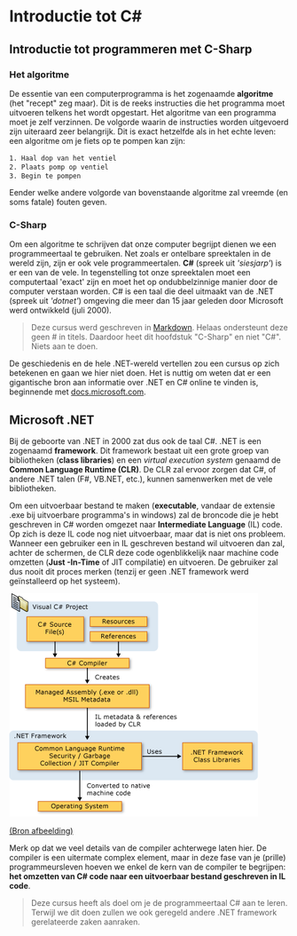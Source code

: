 # Introductie tot C\#

## Introductie tot programmeren met C-Sharp

### Het algoritme

De essentie van een computerprogramma is het zogenaamde **algoritme** \(het "recept" zeg maar\). Dit is de reeks instructies die het programma moet uitvoeren telkens het wordt opgestart. Het algoritme van een programma moet je zelf verzinnen. De volgorde waarin de instructies worden uitgevoerd zijn uiteraard zeer belangrijk. Dit is exact hetzelfde als in het echte leven: een algoritme om je fiets op te pompen kan zijn:

```text
1. Haal dop van het ventiel
2. Plaats pomp op ventiel
3. Begin te pompen
```

Eender welke andere volgorde van bovenstaande algoritme zal vreemde \(en soms fatale\) fouten geven.

### C-Sharp

Om een algoritme te schrijven dat onze computer begrijpt dienen we een programmeertaal te gebruiken. Net zoals er ontelbare spreektalen in de wereld zijn, zijn er ook vele programmeertalen. **C\#** \(spreek uit _'siesjarp'_\) is er een van de vele. In tegenstelling tot onze spreektalen moet een computertaal 'exact' zijn en moet het op ondubbelzinnige manier door de computer verstaan worden. C\# is een taal die deel uitmaakt van de .NET \(spreek uit _'dotnet'_\) omgeving die meer dan 15 jaar geleden door Microsoft werd ontwikkeld \(juli 2000\).

> Deze cursus werd geschreven in [Markdown](https://en.wikipedia.org/wiki/Markdown). Helaas ondersteunt deze geen \# in titels. Daardoor heet dit hoofdstuk "C-Sharp" en niet "C\#". Niets aan te doen.

De geschiedenis en de hele .NET-wereld vertellen zou een cursus op zich betekenen en gaan we hier niet doen. Het is nuttig om weten dat er een gigantische bron aan informatie over .NET en C\# online te vinden is, beginnende met [docs.microsoft.com](https://docs.microsoft.com/en-us/dotnet/csharp/getting-started/).

## Microsoft .NET

Bij de geboorte van .NET in 2000 zat dus ook de taal C\#. .NET is een zogenaamd **framework**. Dit framework bestaat uit een grote groep van bibliotheken \(**class libraries**\) en een _virtual execution system_ genaamd de **Common Language Runtime \(CLR\)**. De CLR zal ervoor zorgen dat C\#, of andere .NET talen \(F\#, VB.NET, etc.\), kunnen samenwerken met de vele bibliotheken.

Om een uitvoerbaar bestand te maken \(**executable**, vandaar de extensie .exe bij uitvoerbare programma's in windows\) zal de broncode die je hebt geschreven in C\# worden omgezet naar **Intermediate Language** \(IL\) code. Op zich is deze IL code nog niet uitvoerbaar, maar dat is niet ons probleem. Wanneer een gebruiker een in IL geschreven bestand wil uitvoeren dan zal, achter de schermen, de CLR deze code ogenblikkelijk naar machine code omzetten \(**Just -In-Time** of JIT compilatie\) en uitvoeren. De gebruiker zal dus nooit dit proces merken \(tenzij er geen .NET framework werd geïnstalleerd op het systeem\).

![Compiler process](../../.gitbook/assets/compiler%20%282%29.png)

[\(Bron afbeelding\)](https://docs.microsoft.com/en-us/dotnet/csharp/getting-started/introduction-to-the-csharp-language-and-the-net-framework)

Merk op dat we veel details van de compiler achterwege laten hier. De compiler is een uitermate complex element, maar in deze fase van je \(prille\) programmeursleven hoeven we enkel de kern van de compiler te begrijpen: **het omzetten van C\# code naar een uitvoerbaar bestand geschreven in IL code**.

> Deze cursus heeft als doel om je de programmeertaal C\# aan te leren. Terwijl we dit doen zullen we ook geregeld andere .NET framework gerelateerde zaken aanraken.

